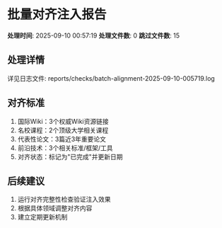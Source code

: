 ﻿# 批量对齐注入报告

**处理时间**: 2025-09-10 00:57:19
**处理文件数**: 0
**跳过文件数**: 15

## 处理详情

详见日志文件: reports/checks/batch-alignment-2025-09-10-005719.log

## 对齐标准

1. 国际Wiki：3个权威Wiki资源链接
2. 名校课程：2个顶级大学相关课程
3. 代表性论文：3篇近3年重要论文
4. 前沿技术：3个相关标准/框架/工具
5. 对齐状态：标记为"已完成"并更新日期

## 后续建议

1. 运行对齐完整性检查验证注入效果
2. 根据具体领域调整对齐内容
3. 建立定期更新机制
